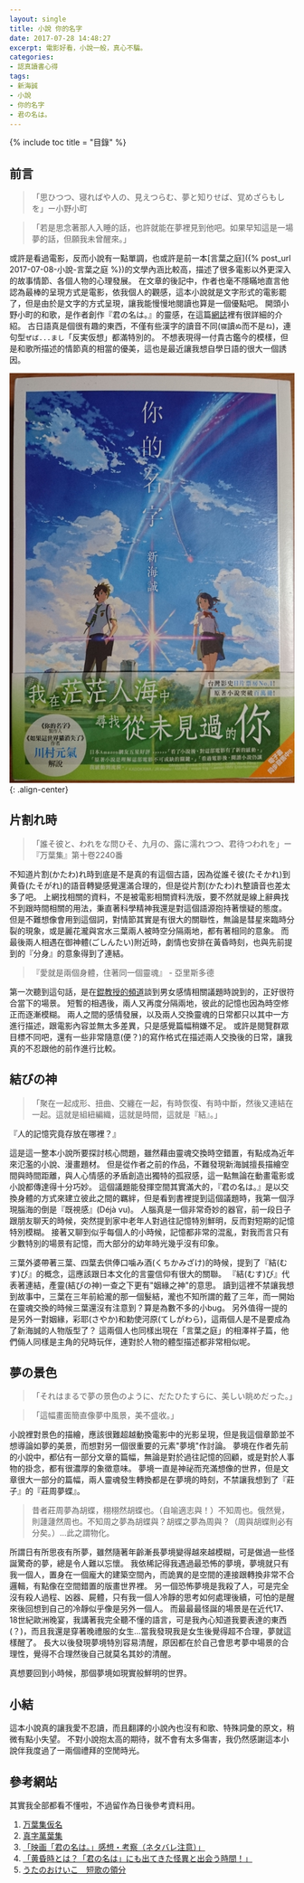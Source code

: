 ```yaml
---
layout: single
title: 小說 你的名字
date: 2017-07-28 14:48:27
excerpt: 電影好看，小說一般，真心不騙。
categories:
- 認真讀書心得
tags:
- 新海誠
- 小說
- 你的名字
- 君の名は。
---
```


{% include toc title = "目錄" %}

## 前言
> 「思ひつつ、寝ればや人の、見えつらむ、夢と知りせば、覚めざらもしを」ー小野小町

> 「若是思念著那人入睡的話，也許就能在夢裡見到他吧。如果早知這是一場夢的話，但願我未曾醒來。」

或許是看過電影，反而小說有一點單調，也或許是前一本[言葉之庭]({% post_url 2017-07-08-小說-言葉之庭 %})的文學內涵比較高，描述了很多電影以外更深入的故事情節、各個人物的心理發展。
在文章的後記中，作者也毫不隱瞞地直言他認為最棒的呈現方式是電影，依我個人的觀感，這本小說就是文字形式的電影罷了，但是由於是文字的方式呈現，讓我能慢慢地閱讀也算是一個優點吧。
開頭小野小町的和歌，是作者創作『君の名は。』的靈感，在這篇[網誌](http://blog.xuite.net/eternalwind/wretch/457125588-%E3%80%90%E6%97%A5%E5%8F%A4%E6%96%87%E3%80%91%E3%80%8C%E4%BD%A0%E7%9A%84%E5%90%8D%E5%AD%97%E3%80%8D%E6%95%85%E4%BA%8B%E9%9D%88%E6%84%9F%E4%BE%86%E6%BA%90%EF%BC%9A%E5%B0%8F%E9%87%8E%E5%B0%8F%E7%94%BA%E5%92%8C%E6%AD%8C%E3%80%8C%E6%80%9D%E3%81%B2%E3%81%A4%E3%81%A4%E3%80%81%E5%AF%9D%E3%82%8C%E3%81%B0%E3%82%84%E4%BA%BA%E3%81%AE%E3%80%81%E8%A6%8B%E3%81%88%E3%81%A4%E3%82%89%E3%82%80%E3%80%81%E5%A4%A2%E3%81%A8%E7%9F%A5%E3%82%8A%E3%81%9B%E3%81%B0%E3%80%81%E8%A6%9A%E3%82%81%E3%81%96%E3%82%89%E3%81%BE%E3%81%97%E3%82%92%E3%80%8D)裡有很詳細的介紹。
古日語真是個很有趣的東西，不僅有些漢字的讀音不同(`寝`讀`ぬ`而不是`ね`)，連句型`ぜば...まし`「反実仮想」都滿特別的。
不想表現得一付貴古鑑今的模樣，但是和歌所描述的情節真的相當的優美，這也是最近讓我想自學日語的很大一個誘因。

![你的名字-封面](/assets/images/album/日誌用圖/DSC_0229.jpg){: .align-center}

## 片割れ時
> 「誰そ彼と、われをな問ひそ、九月の、露に濡れつつ、君待つわれを」ー『万葉集』第十卷2240番

不知道片割(かたわ)れ時到底是不是真的有這個古語，因為從誰そ彼(たそかれ)到黄昏(たそがれ)的語音轉變感覺還滿合理的，但是從片割(かたわ)れ整讀音也差太多了吧。
上網找相關的資料，不是被電影相關資料洗版，要不然就是線上辭典找不到跟時間相關的用法，秉直著科學精神我還是對這個語源抱持著懷疑的態度。
但是不難想像會用到這個詞，對情節其實是有很大的關聯性，無論是彗星來臨時分裂的現象，或是麗花瀧與宮水三葉兩人被時空分隔兩地，都有著相同的意象。
而最後兩人相遇在御神體(ごしんたい)附近時，劇情也安排在黃昏時刻，也與先前提到的『分身』的意象得到了連結。

> 『愛就是兩個身體，住著同一個靈魂』 - 亞里斯多德

第一次聽到這句話，是在[錕教授的頻道](https://www.youtube.com/channel/UCdFyD6_8485ajuKML_6HbiQ)談到男女感情相關議題時說到的，正好很符合當下的場景。
短暫的相遇後，兩人又再度分隔兩地，彼此的記憶也因為時空修正而逐漸模糊。
兩人之間的感情發展，以及兩人交換靈魂的日常都只以其中一方進行描述，跟電影內容並無太多差異，只是感覺篇幅稍嫌不足。
或許是閱覽群眾目標不同吧，還有一些非常隨意(便？)的寫作格式在描述兩人交換後的日常，讓我真的不忍跟他的前作進行比較。

## 結びの神
> 「聚在一起成形、扭曲、交纏在一起，有時恢復、有時中斷，然後又連結在一起。這就是組紐編織，這就是時間，這就是『結』。」

『人的記憶究竟存放在哪裡？』

這是這一整本小說所要探討核心問題，雖然藉由靈魂交換時空錯置，有點成為近年來氾濫的小說、漫畫題材。
但是從作者之前的作品，不難發現新海誠擅長描繪空間與時間距離，與人心情感的矛盾創造出獨特的孤寂感，這一點無論在動畫電影或小說都傳達得十分巧妙。
這個議題能發揮空間其實滿大的，『君の名は。』是以交換身體的方式來建立彼此之間的羈絆，但是看到書裡提到這個議題時，我第一個浮現腦海的倒是『既視感』(Déjà vu)。
人腦真是一個非常奇妙的器官，前一段日子跟朋友聊天的時候，突然提到家中老年人對過往記憶特別鮮明，反而對短期的記憶特別模糊。
接著又聊到似乎每個人的小時候，記憶都非常的混亂，對我而言只有少數特別的場景有記憶，而大部分的幼年時光幾乎沒有印象。

三葉外婆帶著三葉、四葉去供俸口噛み酒(くちかみざけ)的時候，提到了『結(むす)び』的概念，這應該跟日本文化的言靈信仰有很大的關聯。
『結(むす)び』代表著連結，產靈(結びの神)一查之下更有"姻緣之神"的意思。
讀到這裡不禁讓我想到故事中，三葉在三年前給瀧的那一個髮結，瀧也不知所謂的戴了三年，而一開始在靈魂交換的時候三葉還沒有注意到？算是為數不多的小bug。
另外值得一提的是另外一對姻緣，彩耶(さやか)和勅使河原(てしがわら)，這兩個人是不是要成為了新海誠的人物版型了？
這兩個人也同樣出現在「言葉之庭」的相澤祥子篇，他們倆人同樣是主角的兒時玩伴，連對於人物的體型描述都非常相似呢。

## 夢の景色
> 「それはまるで夢の景色のように、だたひたすらに、美しい眺めだった。」

> 「這幅畫面簡直像夢中風景，美不盛收。」

小說裡對景色的描繪，應該很難超越動換電影中的光影呈現，但是我這個章節並不想導論如夢的美景，而想對另一個很重要的元素"夢境"作討論。
夢境在作者先前的小說中，都佔有一部分文章的篇幅，無論是對於過往記憶的回顧，或是對於人事物的掛念，都有很濃厚的象徵意味。
夢境一直是神祕而充滿想像的世界，但是文章很大一部分的篇幅，兩人靈魂發生轉換都是在夢境的時刻，不禁讓我想到了『莊子』的『莊周夢蝶』。
> 昔者莊周夢為胡蝶，栩栩然胡蝶也。（自喻適志與！）不知周也。俄然覺，則蘧蘧然周也。不知周之夢為胡蝶與？胡蝶之夢為周與？（周與胡蝶則必有分矣。）...此之謂物化。

所謂日有所思夜有所夢，雖然隨著年齡漸長夢境變得越來越模糊，可是做過一些怪誕驚奇的夢，總是令人難以忘懷。
我依稀記得我遇過最恐怖的夢境，夢境就只有我一個人，置身在一個龐大的建築空間內，而詭異的是空間的連接跟轉換非常不合邏輯，有點像在空間錯置的版畫世界裡。
另一個恐怖夢境是我殺了人，可是完全沒有殺人過程、凶器、屍體，只有我一個人冷靜的思考如何處理後續，可怕的是醒來後回想到自己的冷靜似乎像是另外一個人。
而最最最怪誕的場景是在近代17、18世紀歐洲晚宴，我講著我完全聽不懂的語言，可是我內心知道我要表達的東西(？)，而且我還是穿著晚禮服的女生...當我發現我是女生後覺得超不合理，夢就這樣醒了。
長大以後發現夢境特別容易清醒，原因都在於自己會思考夢中場景的合理性，覺得不合理然後自己就莫名其妙的清醒。

真想要回到小時候，那個夢境如現實般鮮明的世界。

## 小結
這本小說真的讓我愛不忍讀，而且翻譯的小說內也沒有和歌、特殊詞彙的原文，稍微有點小失望。
不對小說抱太高的期待，就不會有太多傷害，我仍然感謝這本小說伴我度過了一兩個禮拜的空閒時光。

## 參考網站
其實我全部都看不懂啦，不過留作為日後參考資料用。
1. [万葉集仮名]( https://ja.wikisource.org/wiki/%E4%B8%87%E8%91%89%E9%9B%86/%E7%AC%AC%E5%8D%81%E5%B7%BB)
2. [真字萬葉集](https://miko.org/~uraki/kuon/furu/text/waka/manyou/m00.htm)
3. [「映画「君の名は。」感想・考察（ネタバレ注意）」](http://okinashrine.diarynote.jp/201608310031301841/)
4. [「黄昏時とは？「君の名は」にも出てきた怪異と出会う時間！」](http://netwadai.com/blog/post-3570)
5. [うたのおけいこ　短歌の領分](https://plaza.rakuten.co.jp/meganebiz/diary/201612130004/)
